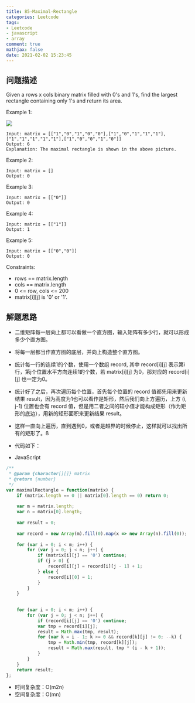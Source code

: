 ```yaml
---
title: 85-Maximal-Rectangle
categories: Leetcode
tags: 
- Leetcode
- javascript
- array
comment: true
mathjax: false
date: 2021-02-02 15:23:45
---
```


## 问题描述

Given a rows x cols binary matrix filled with 0's and 1's, find the largest rectangle containing only 1's and return its area.
<!--more-->
 

Example 1:

![](https://assets.leetcode.com/uploads/2020/09/14/maximal.jpg)
```
Input: matrix = [["1","0","1","0","0"],["1","0","1","1","1"],["1","1","1","1","1"],["1","0","0","1","0"]]
Output: 6
Explanation: The maximal rectangle is shown in the above picture.
```

Example 2:
```
Input: matrix = []
Output: 0
```

Example 3:
```
Input: matrix = [["0"]]
Output: 0
```

Example 4:
```
Input: matrix = [["1"]]
Output: 1
```

Example 5:
```
Input: matrix = [["0","0"]]
Output: 0
``` 

Constraints:

- rows == matrix.length
- cols == matrix.length
- 0 <= row, cols <= 200
- matrix[i][j] is '0' or '1'.


## 解题思路

- 二维矩阵每一层向上都可以看做一个直方图，输入矩阵有多少行，就可以形成多少个直方图。
- 将每一层都当作直方图的底层，并向上构造整个直方图。
- 统计每一行的连续1的个数，使用一个数组 record, 其中 record[i][j] 表示第i行，第j个位置水平方向连续1的个数，若 matrix[i][j] 为0，那对应的 record[i][j] 也一定为0。
- 统计好了之后，再次遍历每个位置，首先每个位置的 record 值都先用来更新结果 result，因为高度为1也可以看作是矩形，然后我们向上方遍历，上方 (i, j-1) 位置也会有 record 值，但是用二者之间的较小值才能构成矩形（作为矩形的底边），用新的矩形面积来更新结果 result。
- 这样一直向上遍历，直到遇到0，或者是越界的时候停止，这样就可以找出所有的矩形了。ß


- 代码如下：

- JavaScript

```JavaScript
/**
 * @param {character[][]} matrix
 * @return {number}
 */
var maximalRectangle = function(matrix) {
    if (matrix.length == 0 || matrix[0].length == 0) return 0;
    
    var m = matrix.length;
    var n = matrix[0].length;
    
    var result = 0;
    
    var record = new Array(m).fill(0).map(x => new Array(n).fill(0));
    
    for (var i = 0; i < m; i++) {
        for (var j = 0; j < n; j++) {
            if (matrix[i][j] == '0') continue;
            if (j > 0) {
                record[i][j] = record[i][j - 1] + 1;
            } else {
                record[i][0] = 1;
            }
        }
    }
    
    
    for (var i = 0; i < m; i++) {
        for (var j = 0; j < n; j++) {
            if (record[i][j] == '0') continue;
            var tmp = record[i][j];
            result = Math.max(tmp, result);
            for (var k = i - 1; k >= 0 && record[k][j] != 0; --k) {
                tmp = Math.min(tmp, record[k][j]);
                result = Math.max(result, tmp * (i - k + 1));
            }
        }
    }
    return result;
};

```

- 时间复杂度：O(m2n)
- 空间复杂度：O(mn)

